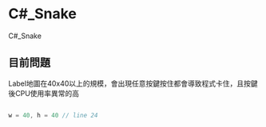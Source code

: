 # C#_Snake

C#_Snake

## 目前問題

Label地圖在40x40以上的規模，會出現任意按鍵按住都會導致程式卡住，且按鍵後CPU使用率異常的高

``` C#

w = 40, h = 40 // line 24

```